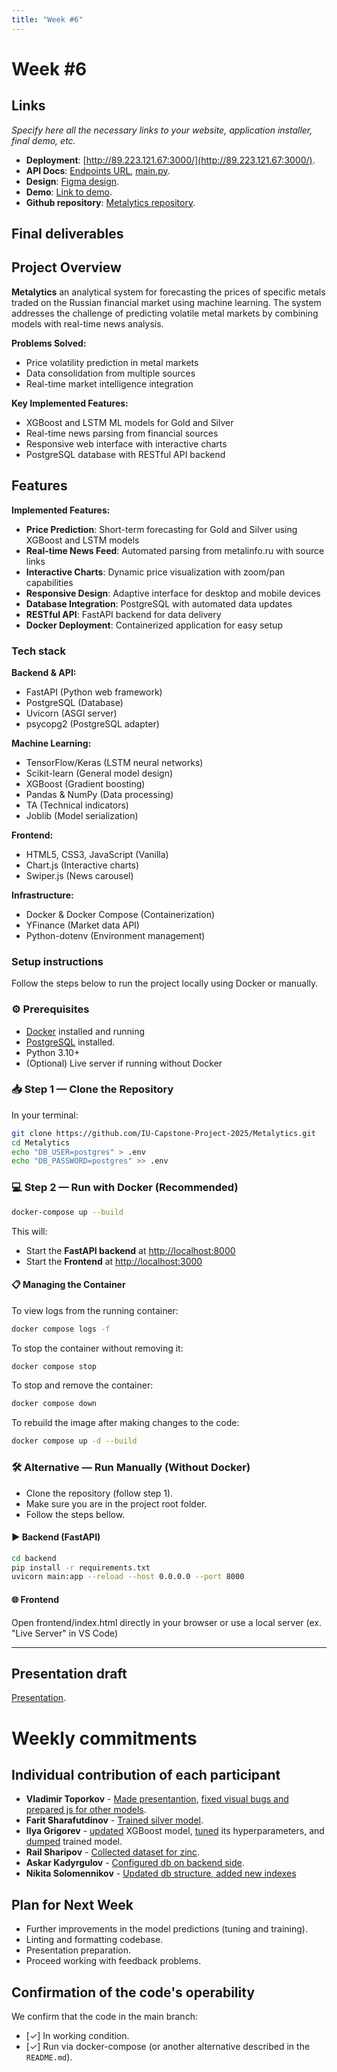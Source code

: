 ```yaml
---
title: "Week #6"
---
```


# **Week #6**

## Links

*Specify here all the necessary links to your website, application installer, final demo, etc.*

- **Deployment**: [http://89.223.121.67:3000/](http://89.223.121.67:3000/).
- **API Docs**: [Endpoints URL](http://89.223.121.67:8000/), [main.py](https://github.com/IU-Capstone-Project-2025/Metalytics/blob/main/backend/main.py).
- **Design**: [Figma design](https://www.figma.com/design/oqrwNbnmT7rRQNl58pdCmO/Metalytics).
- **Demo**: [Link to demo](http://89.223.121.67:3000/).
- **Github repository**: [Metalytics repository](https://github.com/IU-Capstone-Project-2025/Metalytics).

## Final deliverables

## Project Overview

**Metalytics** an analytical system for forecasting the prices of specific metals traded on the Russian financial market using machine learning. The system addresses the challenge of predicting volatile metal markets by combining models with real-time news analysis.

**Problems Solved:**
- Price volatility prediction in metal markets
- Data consolidation from multiple sources
- Real-time market intelligence integration

**Key Implemented Features:**
- XGBoost and LSTM ML models for Gold and Silver
- Real-time news parsing from financial sources
- Responsive web interface with interactive charts
- PostgreSQL database with RESTful API backend

## Features

**Implemented Features:**
- **Price Prediction**: Short-term forecasting for Gold and Silver using XGBoost and LSTM models
- **Real-time News Feed**: Automated parsing from metalinfo.ru with source links
- **Interactive Charts**: Dynamic price visualization with zoom/pan capabilities
- **Responsive Design**: Adaptive interface for desktop and mobile devices
- **Database Integration**: PostgreSQL with automated data updates
- **RESTful API**: FastAPI backend for data delivery
- **Docker Deployment**: Containerized application for easy setup

### Tech stack

**Backend & API:**
- FastAPI (Python web framework)
- PostgreSQL (Database)
- Uvicorn (ASGI server)
- psycopg2 (PostgreSQL adapter)

**Machine Learning:**
- TensorFlow/Keras (LSTM neural networks)
- Scikit-learn (General model design)
- XGBoost (Gradient boosting)
- Pandas & NumPy (Data processing)
- TA (Technical indicators)
- Joblib (Model serialization)

**Frontend:**
- HTML5, CSS3, JavaScript (Vanilla)
- Chart.js (Interactive charts)
- Swiper.js (News carousel)

**Infrastructure:**
- Docker & Docker Compose (Containerization)
- YFinance (Market data API)
- Python-dotenv (Environment management) 

### Setup instructions

Follow the steps below to run the project locally using Docker or manually.

### ⚙️ Prerequisites

- [Docker](https://www.docker.com/products/docker-desktop) installed and running
- [PostgreSQL](https://www.postgresql.org/) installed.
- Python 3.10+
- (Optional) Live server if running without Docker

### 📥 Step 1 — Clone the Repository

In your terminal:

```bash
git clone https://github.com/IU-Capstone-Project-2025/Metalytics.git
cd Metalytics
echo "DB_USER=postgres" > .env
echo "DB_PASSWORD=postgres" >> .env
```

### 💻 Step 2 — Run with Docker (Recommended)

```bash
docker-compose up --build
```
This will:
- Start the **FastAPI backend** at [http://localhost:8000](http://localhost:8000)
- Start the **Frontend** at [http://localhost:3000](http://localhost:3000)

#### 📋 Managing the Container

To view logs from the running container:
```bash
docker compose logs -f
```

To stop the container without removing it:
```bash
docker compose stop
```

To stop and remove the container:
```bash
docker compose down
```

To rebuild the image after making changes to the code:
```bash
docker compose up -d --build
```

### 🛠 Alternative — Run Manually (Without Docker)
- Clone the repository (follow step 1).
- Make sure you are in the project root folder.
- Follow the steps bellow.

#### ▶️ Backend (FastAPI)
```bash
cd backend
pip install -r requirements.txt
uvicorn main:app --reload --host 0.0.0.0 --port 8000
```
#### 🌐 Frontend
Open frontend/index.html directly in your browser or use a local server (ex. "Live Server" in VS Code)

---


## Presentation draft

[Presentation](https://docs.google.com/presentation/d/1XqyxYhNuF9FN-1GXS2dAr1vA0Jbelf5hi-97UJ7kR4s/edit?usp=sharing).

# Weekly commitments

## Individual contribution of each participant

- **Vladimir Toporkov** - [Made presentantion](https://docs.google.com/presentation/d/1XqyxYhNuF9FN-1GXS2dAr1vA0Jbelf5hi-97UJ7kR4s/edit?usp=sharing), [fixed visual bugs and prepared js for other models](https://github.com/IU-Capstone-Project-2025/Metalytics/pull/108).
- **Farit Sharafutdinov** - [Trained silver model](https://github.com/IU-Capstone-Project-2025/Metalytics/commit/4cf0e2f5ed1078134a9764cf33a9353310af6d0b).
- **Ilya Grigorev** - <a href="https://github.com/IU-Capstone-Project-2025/Metalytics/commit/40d6391010ecfbe6ceff4e8657562591a280961c">updated</a> XGBoost model, <a href="https://github.com/IU-Capstone-Project-2025/Metalytics/commit/e97d6b3454a4a85de64599d2a045cb01e05da4a7">tuned</a> its hyperparameters, and <a href="https://github.com/IU-Capstone-Project-2025/Metalytics/commit/ecea777af51545c0180b99cad3a18e6583093438">dumped</a> trained model.
- **Rail Sharipov** - [Collected dataset for zinc]().
- **Askar Kadyrgulov** - [Configured db on backend side](https://github.com/IU-Capstone-Project-2025/Metalytics/pull/101).
- **Nikita Solomennikov** - [Updated db structure, added new indexes](https://github.com/IU-Capstone-Project-2025/Metalytics/pull/98)

## Plan for Next Week

- Further improvements in the model predictions (tuning and training).
- Linting and formatting codebase.
- Presentation preparation.
- Proceed working with feedback problems.

## Confirmation of the code's operability

We confirm that the code in the main branch:
- [✓] In working condition.
- [✓] Run via docker-compose (or another alternative described in the `README.md`).
